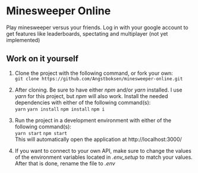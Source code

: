 # Minesweeper Online

Play minesweeper versus your friends. Log in with your google account to get features like leaderboards, spectating and multiplayer (not yet implemented)

## Work on it yourself

1. Clone the project with the following command, or fork your own: <br>
```git clone https://github.com/Angstboksen/minesweeper-online.git``` <br>

2. After cloning. Be sure to have either *npm* and/or *yarn* installed. I use *yarn* for this project, but *npm* will also work. Install the needed dependencies with either of the following command(s):  <br>
```yarn``` ```yarn install``` ```npm install``` ```npm i```

3. Run the project in a development environment with either of the following command(s): <br>
```yarn start``` ```npm start```<br>
This will automatically open the application at http://localhost:3000/

4. If you want to connect to your own API, make sure to change the values of the environment variables located in *.env_setup* to match your values. After that is done, rename the file to *.env*


